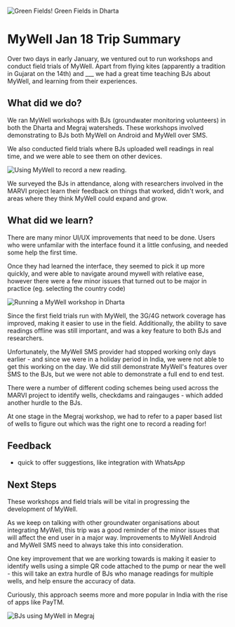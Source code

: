 ![Green Fields!]({{site.baseurl}}/mywell/IMG_5908.jpg)
Green Fields in Dharta

# MyWell Jan 18 Trip Summary

Over two days in early January, we ventured out to run workshops and conduct field trials of MyWell. Apart from flying kites (apparently a tradition in Gujarat on the 14th) and ___ we had a great time teaching BJs about MyWell, and learning from their experiences.



## What did we do?

We ran MyWell workshops with BJs (groundwater monitoring volunteers) in both the Dharta and Megraj watersheds. These workshops involved demonstrating to BJs both MyWell on Android and MyWell over SMS.

We also conducted field trials where BJs uploaded well readings in real time, and we were able to see them on other devices.

![Using MyWell to record a new reading.]({{site.baseurl}}/mywell/well_reading.jpg)


We surveyed the BJs in attendance, along with researchers involved in the MARVI project learn their feedback on things that worked, didn't work, and areas where they think MyWell could expand and grow.


## What did we learn?

There are many minor UI/UX improvements that need to be done. Users who were unfamilar with the interface found it a little confusing, and needed some help the first time. 

Once they had learned the interface, they seemed to pick it up more quickly, and were able to navigate around mywell with relative ease, however there were a few minor issues that turned out to be major in practice (eg. selecting the country code)

![Running a MyWell workshop in Dharta]({{site.baseurl}}/mywell/IMG_5883.jpg)


Since the first field trials run with MyWell, the 3G/4G network coverage has improved, making it easier to use in the field. Additionally, the ability to save readings offline was still important, and was a key feature to both BJs and researchers.

Unfortunately, the MyWell SMS provider had stopped working only days earlier - and since we were in a holiday period in India, we were not able to get this working on the day. We did still demonstrate MyWell's features over SMS to the BJs, but we were not able to demonstrate a full end to end test.

There were a number of different coding schemes being used across the MARVI project to identify wells, checkdams and raingauges - which added another hurdle to the BJs.

At one stage in the Megraj workshop, we had to refer to a paper based list of wells to figure out which was the right one to record a reading for!



## Feedback

- quick to offer suggestions, like integration with WhatsApp




## Next Steps

These workshops and field trials will be vital in progressing the development of MyWell.

As we keep on talking with other groundwater organisations about integrating MyWell, this trip was a good reminder of the minor issues that will affect the end user in a major way. Improvements to MyWell Android and MyWell SMS need to always take this into consideration.

One key improvement that we are working towards is making it easier to identify wells using a simple QR code attached to the pump or near the well - this will take an extra hurdle of BJs who manage readings for multiple wells, and help ensure the accuracy of data.

Curiously, this approach seems more and more popular in India with the rise of apps like PayTM.



![BJs using MyWell in Megraj]({{site.baseurl}}/mywell/IMG_5916.jpg)



